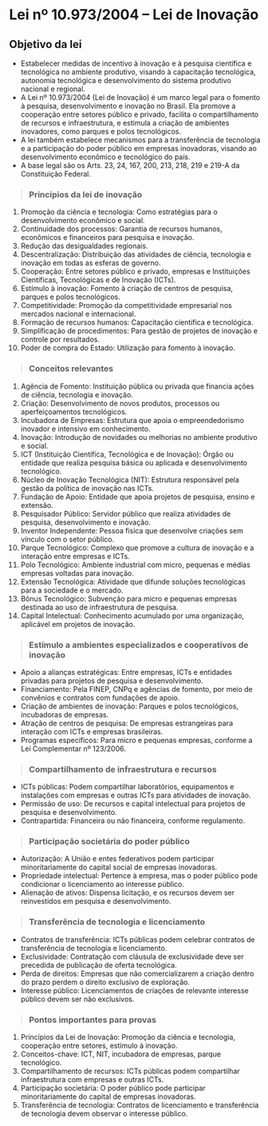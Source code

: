 # Lei nº 10.973/2004 – Lei de Inovação

## Objetivo da lei
- Estabelecer medidas de incentivo à inovação e à pesquisa científica e tecnológica no ambiente produtivo, visando à capacitação tecnológica, autonomia tecnológica e desenvolvimento do sistema produtivo nacional e regional.  
- A Lei nº 10.973/2004 (Lei de Inovação) é um marco legal para o fomento à pesquisa, desenvolvimento e inovação no Brasil. Ela promove a cooperação entre setores público e privado, facilita o compartilhamento de recursos e infraestrutura, e estimula a criação de ambientes inovadores, como parques e polos tecnológicos. 
- A lei também estabelece mecanismos para a transferência de tecnologia e a participação do poder público em empresas inovadoras, visando ao desenvolvimento econômico e tecnológico do país.
- A base legal são os Arts. 23, 24, 167, 200, 213, 218, 219 e 219-A da Constituição Federal.  

> ### Princípios da lei de inovação
1. Promoção da ciência e tecnologia: Como estratégias para o desenvolvimento econômico e social.  
2. Continuidade dos processos: Garantia de recursos humanos, econômicos e financeiros para pesquisa e inovação.  
3. Redução das desigualdades regionais.  
4. Descentralização: Distribuição das atividades de ciência, tecnologia e inovação em todas as esferas de governo.  
5. Cooperação: Entre setores público e privado, empresas e Instituições Científicas, Tecnológicas e de Inovação (ICTs).  
6. Estímulo à inovação: Fomento à criação de centros de pesquisa, parques e polos tecnológicos.  
7. Competitividade: Promoção da competitividade empresarial nos mercados nacional e internacional.  
8. Formação de recursos humanos: Capacitação científica e tecnológica.  
9. Simplificação de procedimentos: Para gestão de projetos de inovação e controle por resultados.  
10. Poder de compra do Estado: Utilização para fomento à inovação.  

> ### Conceitos relevantes
1. Agência de Fomento: Instituição pública ou privada que financia ações de ciência, tecnologia e inovação.  
2. Criação: Desenvolvimento de novos produtos, processos ou aperfeiçoamentos tecnológicos.  
3. Incubadora de Empresas: Estrutura que apoia o empreendedorismo inovador e intensivo em conhecimento.  
4. Inovação: Introdução de novidades ou melhorias no ambiente produtivo e social.  
5. ICT (Instituição Científica, Tecnológica e de Inovação): Órgão ou entidade que realiza pesquisa básica ou aplicada e desenvolvimento tecnológico.  
6. Núcleo de Inovação Tecnológica (NIT): Estrutura responsável pela gestão da política de inovação nas ICTs.  
7. Fundação de Apoio: Entidade que apoia projetos de pesquisa, ensino e extensão.  
8. Pesquisador Público: Servidor público que realiza atividades de pesquisa, desenvolvimento e inovação.  
9. Inventor Independente: Pessoa física que desenvolve criações sem vínculo com o setor público.  
10. Parque Tecnológico: Complexo que promove a cultura de inovação e a interação entre empresas e ICTs.  
11. Polo Tecnológico: Ambiente industrial com micro, pequenas e médias empresas voltadas para inovação.  
12. Extensão Tecnológica: Atividade que difunde soluções tecnológicas para a sociedade e o mercado.  
13. Bônus Tecnológico: Subvenção para micro e pequenas empresas destinada ao uso de infraestrutura de pesquisa.  
14. Capital Intelectual: Conhecimento acumulado por uma organização, aplicável em projetos de inovação.  

> ### Estímulo a ambientes especializados e cooperativos de inovação
- Apoio a alianças estratégicas: Entre empresas, ICTs e entidades privadas para projetos de pesquisa e desenvolvimento.  
- Financiamento: Pela FINEP, CNPq e agências de fomento, por meio de convênios e contratos com fundações de apoio.  
- Criação de ambientes de inovação: Parques e polos tecnológicos, incubadoras de empresas.  
- Atração de centros de pesquisa: De empresas estrangeiras para interação com ICTs e empresas brasileiras.  
- Programas específicos: Para micro e pequenas empresas, conforme a Lei Complementar nº 123/2006.  

> ### Compartilhamento de infraestrutura e recursos
- ICTs públicas: Podem compartilhar laboratórios, equipamentos e instalações com empresas e outras ICTs para atividades de inovação.  
- Permissão de uso: De recursos e capital intelectual para projetos de pesquisa e desenvolvimento.  
- Contrapartida: Financeira ou não financeira, conforme regulamento.  

> ### Participação societária do poder público
- Autorização: A União e entes federativos podem participar minoritariamente do capital social de empresas inovadoras.  
- Propriedade intelectual: Pertence à empresa, mas o poder público pode condicionar o licenciamento ao interesse público.  
- Alienação de ativos: Dispensa licitação, e os recursos devem ser reinvestidos em pesquisa e desenvolvimento.  

> ### Transferência de tecnologia e licenciamento
- Contratos de transferência: ICTs públicas podem celebrar contratos de transferência de tecnologia e licenciamento.  
- Exclusividade: Contratação com cláusula de exclusividade deve ser precedida de publicação de oferta tecnológica.  
- Perda de direitos: Empresas que não comercializarem a criação dentro do prazo perdem o direito exclusivo de exploração.  
- Interesse público: Licenciamentos de criações de relevante interesse público devem ser não exclusivos.  

> ### Pontos importantes para provas
1. Princípios da Lei de Inovação: Promoção da ciência e tecnologia, cooperação entre setores, estímulo à inovação.  
2. Conceitos-chave: ICT, NIT, incubadora de empresas, parque tecnológico.  
3. Compartilhamento de recursos: ICTs públicas podem compartilhar infraestrutura com empresas e outras ICTs.  
4. Participação societária: O poder público pode participar minoritariamente do capital de empresas inovadoras.  
5. Transferência de tecnologia: Contratos de licenciamento e transferência de tecnologia devem observar o interesse público.  